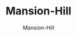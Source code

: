 ---
designer: Endless Knot
description: "Collection%3A%20Omni%20Collection%0AColor%3A%20Charcoal%0AMaterial%3A%20100%25%20WoolPile%3A%201/4%22Width%3A%2013%272%22Style%3A%20Solid"
image_primary: img/MAH13-38-600x826.jpg
image_secondary: ../../../images/blank.png
manufacturer: Endless Knot
href: https://endlessknotrugs.com/product/mansion-hill-38-charcoal/
subtitle: Mansion-Hill
tags: 
  - endless_knot
  - on-demand-rugs
title: Mansion-Hill
image_thumb: img/MAH13-38-300x300.jpg
category: on-demand-rugs
slug: /manufacturers/endless-knot/on-demand-rugs/endless-knot-mansion-hill
---